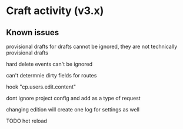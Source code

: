 # Craft activity (v3.x)

## Known issues

provisional drafts for drafts cannot be ignored, they are not technically provisional drafts

hard delete events can't be ignored

can't determnie dirty fields for routes

hook "cp.users.edit.content"

dont ignore project config and add as a type of request

changing edition will create one log for settings as well

TODO
hot reload